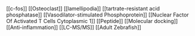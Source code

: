 [[c-fos]]
[[Osteoclast]]
[[lamellipodia]]
[[tartrate-resistant acid phosphatase]]
[[Vasodilator-stimulated Phosphoprotein]]
[[Nuclear Factor Of Activated T Cells Cytoplasmic 1]]
[[Peptide]]
[[Molecular docking]]
[[Anti-inflammation]]
[[LC-MS/MS]]
[[Adult Zebrafish]]
